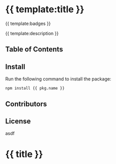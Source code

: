 # {{ template:title }}
{{ template:badges }}

{{ template:description }}


## Table of Contents

## Install

Run the following command to install the package:

```
npm install {{ pkg.name }}
```
## Contributors

## License

asdf
# {{ title }}
